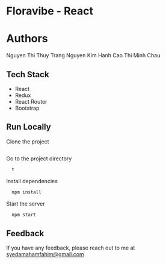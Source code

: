 
# Floravibe - React







# Authors

Nguyen Thi Thuy Trang
Nguyen Kim Hanh
Cao Thi Minh Chau

## Tech Stack
- React
- Redux
- React Router
- Bootstrap






## Run Locally

Clone the project

```bash

```

Go to the project directory

```bash
  t
```

Install dependencies

```bash
  npm install
```

Start the server

```bash
  npm start
```

## Feedback

If you have any feedback, please reach out to me at syedamahamfahim@gmail.com

